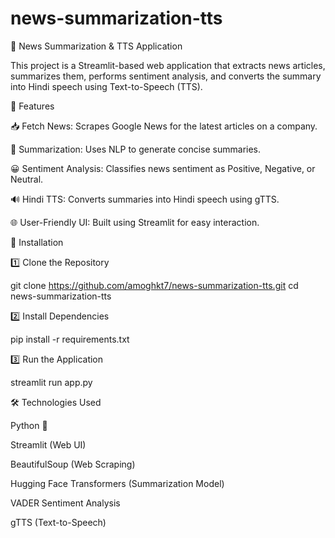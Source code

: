 # news-summarization-tts

📰 News Summarization & TTS Application

This project is a Streamlit-based web application that extracts news articles, summarizes them, performs sentiment analysis, and converts the summary into Hindi speech using Text-to-Speech (TTS).

🚀 Features

📥 Fetch News: Scrapes Google News for the latest articles on a company.

📝 Summarization: Uses NLP to generate concise summaries.

😀 Sentiment Analysis: Classifies news sentiment as Positive, Negative, or Neutral.

🔊 Hindi TTS: Converts summaries into Hindi speech using gTTS.

🌐 User-Friendly UI: Built using Streamlit for easy interaction.

📌 Installation

1️⃣ Clone the Repository

git clone https://github.com/amoghkt7/news-summarization-tts.git
cd news-summarization-tts

2️⃣ Install Dependencies

pip install -r requirements.txt

3️⃣ Run the Application

streamlit run app.py



🛠 Technologies Used

Python 🐍

Streamlit (Web UI)

BeautifulSoup (Web Scraping)

Hugging Face Transformers (Summarization Model)

VADER Sentiment Analysis

gTTS (Text-to-Speech)
